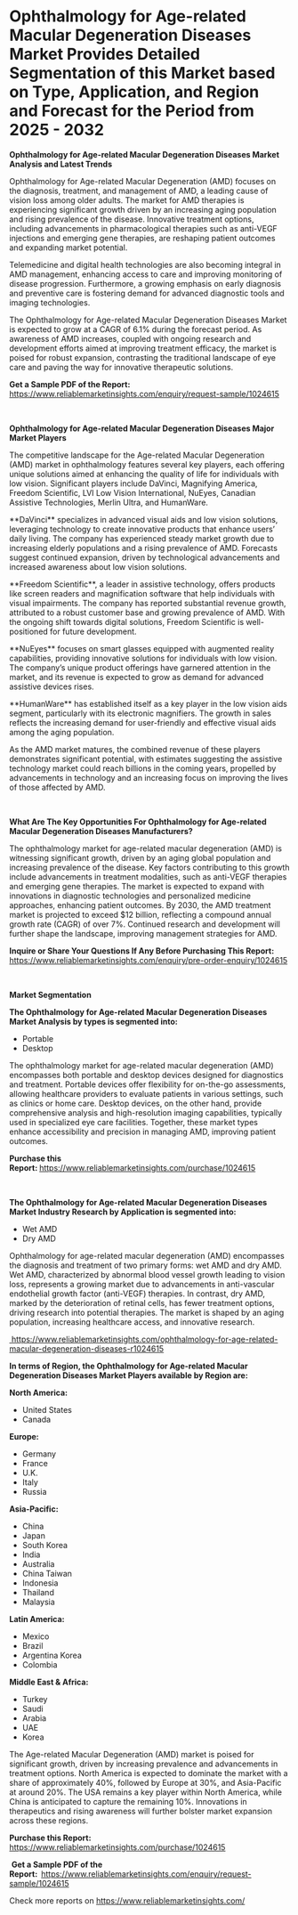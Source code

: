 <p><h1>Ophthalmology for Age-related Macular Degeneration Diseases Market Provides Detailed Segmentation of this Market based on Type, Application, and Region and Forecast for the Period from 2025 - 2032</h1></p><p><strong>Ophthalmology for Age-related Macular Degeneration Diseases Market Analysis and Latest Trends</strong></p>
<p><p>Ophthalmology for Age-related Macular Degeneration (AMD) focuses on the diagnosis, treatment, and management of AMD, a leading cause of vision loss among older adults. The market for AMD therapies is experiencing significant growth driven by an increasing aging population and rising prevalence of the disease. Innovative treatment options, including advancements in pharmacological therapies such as anti-VEGF injections and emerging gene therapies, are reshaping patient outcomes and expanding market potential.</p><p>Telemedicine and digital health technologies are also becoming integral in AMD management, enhancing access to care and improving monitoring of disease progression. Furthermore, a growing emphasis on early diagnosis and preventive care is fostering demand for advanced diagnostic tools and imaging technologies. </p><p>The Ophthalmology for Age-related Macular Degeneration Diseases Market is expected to grow at a CAGR of 6.1% during the forecast period. As awareness of AMD increases, coupled with ongoing research and development efforts aimed at improving treatment efficacy, the market is poised for robust expansion, contrasting the traditional landscape of eye care and paving the way for innovative therapeutic solutions.</p></p>
<p><strong>Get a Sample PDF of the Report:&nbsp;</strong> <a href="https://www.reliablemarketinsights.com/enquiry/request-sample/1024615?utm_campaign=2391&utm_medium=2&utm_source=Github&utm_content=ia&utm_term=25022025&utm_id=ophthalmology-for-age-related-macular-degeneration-diseases">https://www.reliablemarketinsights.com/enquiry/request-sample/1024615</a></p>
<p>&nbsp;</p>
<p><strong>Ophthalmology for Age-related Macular Degeneration Diseases Major Market Players</strong></p>
<p><p>The competitive landscape for the Age-related Macular Degeneration (AMD) market in ophthalmology features several key players, each offering unique solutions aimed at enhancing the quality of life for individuals with low vision. Significant players include DaVinci, Magnifying America, Freedom Scientific, LVI Low Vision International, NuEyes, Canadian Assistive Technologies, Merlin Ultra, and HumanWare.</p><p>**DaVinci** specializes in advanced visual aids and low vision solutions, leveraging technology to create innovative products that enhance users’ daily living. The company has experienced steady market growth due to increasing elderly populations and a rising prevalence of AMD. Forecasts suggest continued expansion, driven by technological advancements and increased awareness about low vision solutions.</p><p>**Freedom Scientific**, a leader in assistive technology, offers products like screen readers and magnification software that help individuals with visual impairments. The company has reported substantial revenue growth, attributed to a robust customer base and growing prevalence of AMD. With the ongoing shift towards digital solutions, Freedom Scientific is well-positioned for future development.</p><p>**NuEyes** focuses on smart glasses equipped with augmented reality capabilities, providing innovative solutions for individuals with low vision. The company’s unique product offerings have garnered attention in the market, and its revenue is expected to grow as demand for advanced assistive devices rises.</p><p>**HumanWare** has established itself as a key player in the low vision aids segment, particularly with its electronic magnifiers. The growth in sales reflects the increasing demand for user-friendly and effective visual aids among the aging population.</p><p>As the AMD market matures, the combined revenue of these players demonstrates significant potential, with estimates suggesting the assistive technology market could reach billions in the coming years, propelled by advancements in technology and an increasing focus on improving the lives of those affected by AMD.</p></p>
<p>&nbsp;</p>
<p><strong>What Are The Key Opportunities For Ophthalmology for Age-related Macular Degeneration Diseases Manufacturers?</strong></p>
<p><p>The ophthalmology market for age-related macular degeneration (AMD) is witnessing significant growth, driven by an aging global population and increasing prevalence of the disease. Key factors contributing to this growth include advancements in treatment modalities, such as anti-VEGF therapies and emerging gene therapies. The market is expected to expand with innovations in diagnostic technologies and personalized medicine approaches, enhancing patient outcomes. By 2030, the AMD treatment market is projected to exceed $12 billion, reflecting a compound annual growth rate (CAGR) of over 7%. Continued research and development will further shape the landscape, improving management strategies for AMD.</p></p>
<p><strong>Inquire or Share Your Questions If Any Before Purchasing This Report:</strong> <a href="https://www.reliablemarketinsights.com/enquiry/pre-order-enquiry/1024615?utm_campaign=2391&utm_medium=2&utm_source=Github&utm_content=ia&utm_term=25022025&utm_id=ophthalmology-for-age-related-macular-degeneration-diseases">https://www.reliablemarketinsights.com/enquiry/pre-order-enquiry/1024615</a></p>
<p>&nbsp;</p>
<p><strong>Market Segmentation</strong></p>
<p><strong>The Ophthalmology for Age-related Macular Degeneration Diseases Market Analysis by types is segmented into:</strong></p>
<p><ul><li>Portable</li><li>Desktop</li></ul></p>
<p><p>The ophthalmology market for age-related macular degeneration (AMD) encompasses both portable and desktop devices designed for diagnostics and treatment. Portable devices offer flexibility for on-the-go assessments, allowing healthcare providers to evaluate patients in various settings, such as clinics or home care. Desktop devices, on the other hand, provide comprehensive analysis and high-resolution imaging capabilities, typically used in specialized eye care facilities. Together, these market types enhance accessibility and precision in managing AMD, improving patient outcomes.</p></p>
<p><strong>Purchase this Report:&nbsp;</strong><a href="https://www.reliablemarketinsights.com/purchase/1024615?utm_campaign=2391&utm_medium=2&utm_source=Github&utm_content=ia&utm_term=25022025&utm_id=ophthalmology-for-age-related-macular-degeneration-diseases">https://www.reliablemarketinsights.com/purchase/1024615</a></p>
<p>&nbsp;</p>
<p><strong>The Ophthalmology for Age-related Macular Degeneration Diseases Market Industry Research by Application is segmented into:</strong></p>
<p><ul><li>Wet AMD</li><li>Dry AMD</li></ul></p>
<p><p>Ophthalmology for age-related macular degeneration (AMD) encompasses the diagnosis and treatment of two primary forms: wet AMD and dry AMD. Wet AMD, characterized by abnormal blood vessel growth leading to vision loss, represents a growing market due to advancements in anti-vascular endothelial growth factor (anti-VEGF) therapies. In contrast, dry AMD, marked by the deterioration of retinal cells, has fewer treatment options, driving research into potential therapies. The market is shaped by an aging population, increasing healthcare access, and innovative research.</p></p>
<p><a href="https://www.reliablemarketinsights.com/ophthalmology-for-age-related-macular-degeneration-diseases-r1024615?utm_campaign=2391&utm_medium=2&utm_source=Github&utm_content=ia&utm_term=25022025&utm_id=ophthalmology-for-age-related-macular-degeneration-diseases">&nbsp;https://www.reliablemarketinsights.com/ophthalmology-for-age-related-macular-degeneration-diseases-r1024615</a></p>
<p><strong>In terms of Region, the Ophthalmology for Age-related Macular Degeneration Diseases Market Players available by Region are:</strong></p>
<p>
    <p> <strong> North America: </strong>
        <ul>
            <li>United States</li>
            <li>Canada</li>
        </ul>
        </p> 
    <p> <strong> Europe: </strong>
        <ul>
            <li>Germany</li>
            <li>France</li>
            <li>U.K.</li>
            <li>Italy</li>
            <li>Russia</li>
        </ul>
        </p> 
    <p> <strong> Asia-Pacific: </strong>
        <ul>
            <li>China</li>
            <li>Japan</li>
            <li>South Korea</li>
            <li>India</li>
            <li>Australia</li>
            <li>China Taiwan</li>
            <li>Indonesia</li>
            <li>Thailand</li>
            <li>Malaysia</li>
        </ul>
        </p> 
    <p> <strong> Latin America: </strong>
        <ul>
            <li>Mexico</li>
            <li>Brazil</li>
            <li>Argentina Korea</li>
            <li>Colombia</li>
        </ul>
        </p> 
    <p> <strong> Middle East & Africa: </strong>
        <ul>
            <li>Turkey</li>
            <li>Saudi</li>
            <li>Arabia</li>
            <li>UAE</li>
            <li>Korea</li>
        </ul>
    </p>
    </p>
<p><p>The Age-related Macular Degeneration (AMD) market is poised for significant growth, driven by increasing prevalence and advancements in treatment options. North America is expected to dominate the market with a share of approximately 40%, followed by Europe at 30%, and Asia-Pacific at around 20%. The USA remains a key player within North America, while China is anticipated to capture the remaining 10%. Innovations in therapeutics and rising awareness will further bolster market expansion across these regions.</p></p>
<p><strong>Purchase this Report: </strong><a href="https://www.reliablemarketinsights.com/purchase/1024615?utm_campaign=2391&utm_medium=2&utm_source=Github&utm_content=ia&utm_term=25022025&utm_id=ophthalmology-for-age-related-macular-degeneration-diseases">https://www.reliablemarketinsights.com/purchase/1024615</a></p>
<p>&nbsp;<strong>Get a Sample PDF of the Report:&nbsp;&nbsp;</strong><a href="https://www.reliablemarketinsights.com/enquiry/request-sample/1024615?utm_campaign=2391&utm_medium=2&utm_source=Github&utm_content=ia&utm_term=25022025&utm_id=ophthalmology-for-age-related-macular-degeneration-diseases">https://www.reliablemarketinsights.com/enquiry/request-sample/1024615</a></p>
<p><strong></strong></p>
<p>Check more reports on <a href="https://www.reliablemarketinsights.com/?utm_campaign=2391&utm_medium=2&utm_source=Github&utm_content=ia&utm_term=25022025&utm_id=ophthalmology-for-age-related-macular-degeneration-diseases">https://www.reliablemarketinsights.com/</a></p>